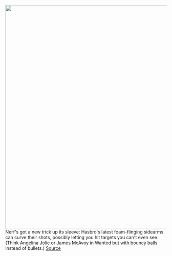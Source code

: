 <img src='https://cdn.vox-cdn.com/thumbor/ncM22b1DC_EhIF4ceYP0B2Yj8z8=/0x0:3000x2000/1200x800/filters:focal(1260x760:1740x1240)/cdn.vox-cdn.com/uploads/chorus_image/image/68719290/nerf_rival_curve_004.0.jpg' width='700px' /><br/>
Nerf's got a new trick up its sleeve: Hasbro's latest foam-flinging sidearms can curve their shots, possibly letting you hit targets you can't even see. (Think Angelina Jolie or James McAvoy in Wanted but with bouncy balls instead of bullets.)
<a href='https://www.theverge.com/2021/1/25/22249059/nerf-rival-curve-shot-wanted-blaster'> Source <a/>
